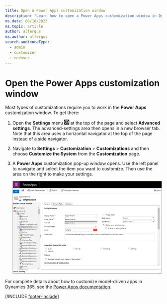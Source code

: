 ```yaml
---
title: Open a Power Apps customization window 
description: "Learn how to open a Power Apps customization window in Dynamics 365 Customer Insights - Journeys."
ms.date: 08/18/2023
ms.topic: article
author: alfergus
ms.author: alfergus
search.audienceType: 
  - admin
  - customizer
  - enduser
---
```


# Open the Power Apps customization window

Most types of customizations require you to work in the **Power Apps** customization window. To get there:

1. Open the **Settings** menu ![The Settings menu icon.](media/settings-icon.png "The Settings menu icon") at the top of the page and select **Advanced settings**. The advanced-settings area then opens in a new browser tab. Note that this area uses a horizontal navigator at the top of the page instead of a side navigator.

1. Navigate to **Settings** > **Customization** > **Customizations** and then choose **Customize the System** from the **Customization** page.

1. A **Power Apps** customization pop-up window opens. Use the left panel to navigate and select the item you want to customize. Then use the area on the right to make your settings.

    ![The Power Apps customization window.](media/calendar-powerapps.png "The Power Apps customization window")

For complete details about how to customize model-driven apps in Dynamics 365, see the [Power Apps documentation](/powerapps/?panel=getstarted#pivot=home).


[!INCLUDE [footer-include](./includes/footer-banner.md)]

